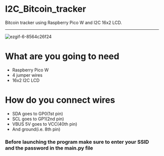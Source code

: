 # I2C_Bitcoin_tracker
Bitcoin tracker using Raspberry Pico W and I2C 16x2 LCD.
<br>
<hr>

![ezgif-6-8564c26f24](https://github.com/user-attachments/assets/cd476721-40c9-4154-9f92-581b3829b596)



# What are you going to need
<ul>
  <li>Raspberry Pico W</li>
  <li>4 jumper wires</li>
  <li>16x2 I2C LCD</li>
</ul>

# How do you connect wires
<ul>
  <li>SDA goes to GP0(1st pin)</li>
  <li>SCL goes to GP1(2nd pin)</li>
  <li>VBUS 5V goes to VCC(40th pin)</li>
  <li>And ground(i.e. 8th pin)</li>
</ul>

### Before launching the program make sure to enter your SSID and the password in the main.py file

